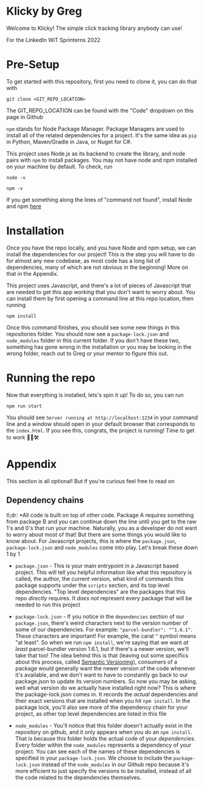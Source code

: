 # Klicky by Greg


Welcome to Klicky! The simple click tracking library anybody can use!

For the LinkedIn WiT Sprinterns 2022

# Pre-Setup

To get started with this repository, first you need to clone it, you can do that with

```shell
git clone <GIT_REPO_LOCATION>
```

The GIT_REPO_LOCATION can be found with the "Code" dropdown on this page in Github

`npm` stands for Node Package Manager. Package Managers are used to install all of the related dependencies for a project. It's the same idea as `pip` in Python, Maven/Gradle in Java, or Nuget for C#.

This project uses Node.js as its backend to create the library, and node pairs with `npm` to install packages. You may not have node and npm installed on your machine by default. To check, run

```shell
node -v
```

```shell
npm -v
```

If you get something along the lines of "command not found", install Node and npm [here](https://docs.npmjs.com/downloading-and-installing-node-js-and-npm)

# Installation

Once you have the repo locally, and you have Node and npm setup, we can install the dependencies for our project! This is the step you will have to do for almost any new codebase, as most code has a long list of dependencies, many of which are not obvious in the beginning! More on that in the Appendix.

This project uses Javascript, and there's a
lot of pieces of Javascript that are needed to get this app working that you don't want to worry about. You can install them by
first opening a command line at this repo location, then running

```shell
npm install
```

Once this command finishes, you should see some new things in this repositories folder. You should now see a `package-lock.json` and `node_modules` folder in this current folder. If you don't have these two, something has gone wrong in the installation or you may be looking in the wrong folder, reach out to Greg or your mentor to figure this out.

# Running the repo

Now that everything is installed, lets's spin it up! To do so, you can run

```shell
npm run start
```

You should see `Server running at http://localhost:1234` in your command line and a window should open in your default browser that corresponds to the `index.html`. If you see this, congrats, the project is running! Time to get to work 👷‍♀️🛠

# Appendix

This section is all optional! But if you're curious feel free to read on

## Dependency chains

tl;dr: \*All code is built on top of other code. Package A requires something from package B and you can continue down the line until you get to the raw 1's and 0's that run your machine. Naturally, you as a developer do not want to worry about most of that! But there are some things you would like to know about. For Javascript projects, this is where the `package.json`, `package-lock.json` and `node_modules` come into play. Let's break these down 1 by 1

- `package.json` - This is your main entrypoint in a Javascript based project. This will tell you helpful information like what this repository is called, the author, the current version, what kind of commands this package supports under the `scripts` section, and its top level dependencies. "Top level dependencies" are the packages that this repo _directly_ requires. It _does not_ represent every package that will be needed to run this project

- `package-lock.json` - If you notice in the `dependencies` section of our `package.json`, there's weird characters next to the version number of some of our dependencies. For example: `"parcel-bundler": "^1.6.1"`. These characters are important! For example, the carat `^` symbol means "at least". So when we run `npm install`, we're saying that we want _at least_ parcel-bundler version 1.6.1, but if there's a newer version, we'll take that too! The idea behind this is that (leaving out some specifics about this process, called [Semantic Versioning](https://docs.npmjs.com/about-semantic-versioning)), consumers of a package would generally want the newer version of the code whenever it's available, and we don't want to have to constantly go back to our package.json to update its version numbers. So now you may be asking, well what version do we actually have installed right now? This is where the package-lock.json comes in. It records the _actual_ dependencies and their exact versions that are installed when you hit `npm install`. In the package lock, you'll also see more of the dependency chain for your project, as other top level dependencies are listed in this file

- `node_modules` - You'll notice that this folder doesn't actually exist in the repository on github, and it only appears when you do an `npm install`. That is because this folder holds the actual code of your _dependencies_. Every folder within the `node_modules` represents a dependency of your project. You can see each of the names of these dependencies is specified in your `package-lock.json`. We choose to include the `package-lock.json` instead of the `node_modules` in our Github repo because it's more efficient to just specify the versions to be installed, instead of all the code related to the dependencies themselves.

